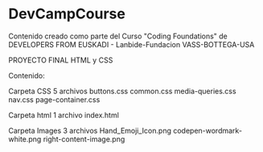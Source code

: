 # DevCampCourse
Contenido creado como parte del Curso "Coding Foundations" de DEVELOPERS FROM EUSKADI - Lanbide-Fundacion VASS-BOTTEGA-USA

PROYECTO FINAL
HTML y CSS

Contenido:

Carpeta CSS
5 archivos
  buttons.css
  common.css
  media-queries.css
  nav.css
  page-container.css

Carpeta html
1 archivo
  index.html
  
Carpeta Images
3 archivos
  Hand_Emoji_Icon.png
  codepen-wordmark-white.png
  right-content-image.png
